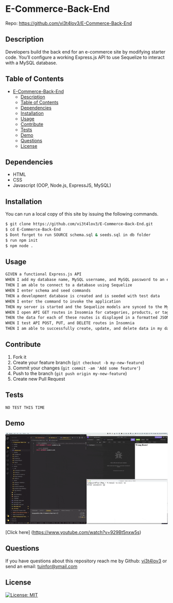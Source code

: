 # E-Commerce-Back-End
Repo: https://github.com/vi3t4lov3/E-Commerce-Back-End
## Description
Developers build the back end for an e-commerce site by modifying starter code. You’ll configure a working Express.js API to use Sequelize to interact with a MySQL database.

## Table of Contents

- [E-Commerce-Back-End](#e-commerce-back-end)
  - [Description](#description)
  - [Table of Contents](#table-of-contents)
  - [Dependencies](#dependencies)
  - [Installation](#installation)
  - [Usage](#usage)
  - [Contribute](#contribute)
  - [Tests](#tests)
  - [Demo](#demo)
  - [Questions](#questions)
  - [License](#license)

## Dependencies

- HTML
- CSS
- Javascript (OOP, Node.js, ExpressJS, MySQL)

## Installation

You can run a local copy of this site by issuing the following commands.

```bash
$ git clone https://github.com/vi3t4lov3/E-Commerce-Back-End.git
$ cd E-Commerce-Back-End
$ Dont forget to run SOURCE schema.sql & seeds.sql in db folder
$ run npm init 
$ npm node .
```

## Usage

```md
GIVEN a functional Express.js API
WHEN I add my database name, MySQL username, and MySQL password to an environment variable file
THEN I am able to connect to a database using Sequelize
WHEN I enter schema and seed commands
THEN a development database is created and is seeded with test data
WHEN I enter the command to invoke the application
THEN my server is started and the Sequelize models are synced to the MySQL database
WHEN I open API GET routes in Insomnia for categories, products, or tags
THEN the data for each of these routes is displayed in a formatted JSON
WHEN I test API POST, PUT, and DELETE routes in Insomnia
THEN I am able to successfully create, update, and delete data in my database 
```

## Contribute

1. Fork it
2. Create your feature branch (`git checkout -b my-new-feature`)
3. Commit your changes (`git commit -am 'Add some feature'`)
4. Push to the branch (`git push origin my-new-feature`)
5. Create new Pull Request

## Tests

```
NO TEST THIS TIME
```

## Demo
![imagename](./Assets/hw14.gif)

[Click here] (https://www.youtube.com/watch?v=929Bt5nxw5s) 

## Questions

If you have questions about this repository reach me by Github: [vi3t4lov3](https://github.com/vi3t4lov3)
or send an email: tuinfor@ymail.com

## License

[![License: MIT](https://img.shields.io/badge/License-MIT-yellow.svg)](https://opensource.org/licenses/MIT)

